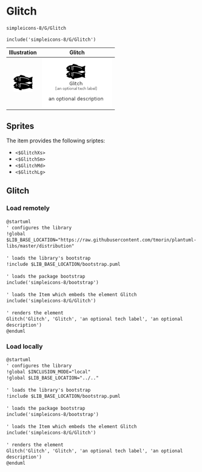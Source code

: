 # Glitch


```text
simpleicons-8/G/Glitch
```

```text
include('simpleicons-8/G/Glitch')
```



| Illustration | Glitch |
| :---: | :---: |
| ![illustration for Illustration](../../simpleicons-8/G/Glitch.png) | ![illustration for Glitch](../../simpleicons-8/G/Glitch.Local.png) |



## Sprites
The item provides the following sriptes:

- `<$GlitchXs>`
- `<$GlitchSm>`
- `<$GlitchMd>`
- `<$GlitchLg>`





## Glitch

### Load remotely
```plantuml
@startuml
' configures the library
!global $LIB_BASE_LOCATION="https://raw.githubusercontent.com/tmorin/plantuml-libs/master/distribution"

' loads the library's bootstrap
!include $LIB_BASE_LOCATION/bootstrap.puml

' loads the package bootstrap
include('simpleicons-8/bootstrap')

' loads the Item which embeds the element Glitch
include('simpleicons-8/G/Glitch')

' renders the element
Glitch('Glitch', 'Glitch', 'an optional tech label', 'an optional description')
@enduml
```

### Load locally
```plantuml
@startuml
' configures the library
!global $INCLUSION_MODE="local"
!global $LIB_BASE_LOCATION="../.."

' loads the library's bootstrap
!include $LIB_BASE_LOCATION/bootstrap.puml

' loads the package bootstrap
include('simpleicons-8/bootstrap')

' loads the Item which embeds the element Glitch
include('simpleicons-8/G/Glitch')

' renders the element
Glitch('Glitch', 'Glitch', 'an optional tech label', 'an optional description')
@enduml
```

